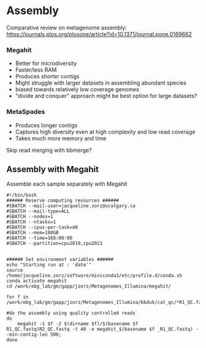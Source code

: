 # Assembly


Comparative review on metagenome assembly: https://journals.plos.org/plosone/article?id=10.1371/journal.pone.0169662

### Megahit 
- Better for microdiversity 
- Faster/less RAM
- Produces shorter contigs
- Might struggle with larger datasets in assembling abundant species
- biased towards relatively low coverage genomes
- "divide and conquer" approach might be best option for large datasets? 


### MetaSpades
- Produces longer contigs
- Captures high diversity even at high complexity and low read coverage
- Takes much more memory and time 


Skip read merging with bbmerge? 


## Assembly with Megahit

Assemble each sample separately with Megahit 

```
#!/bin/bash
###### Reserve computing resources ######
#SBATCH --mail-user=jacqueline.zorz@ucalgary.ca
#SBATCH --mail-type=ALL
#SBATCH --nodes=1
#SBATCH --ntasks=1
#SBATCH --cpus-per-task=40
#SBATCH --mem=180GB
#SBATCH --time=168:00:00
#SBATCH --partition=cpu2019,cpu2021


###### Set environment variables ######
echo "Starting run at : 'date'"
source /home/jacqueline.zorz/software/miniconda3/etc/profile.d/conda.sh 
conda activate megahit
cd /work/ebg_lab/gm/gapp/jzorz/Metagenomes_Illumina/megahit/

for f in /work/ebg_lab/gm/gapp/jzorz/Metagenomes_Illumina/bbduk/cat_qc/*R1_QC.fastq; 

#do the assembly using quality controlled reads
do 	
	megahit -1 $f -2 $(dirname $f)/$(basename $f R1_QC.fastq)R2_QC.fastq -t 40 -o megahit_$(basename $f _R1_QC.fastq) --min-contig-len 500;
done
```


